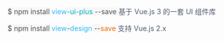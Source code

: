 <font style="color:rgb(82, 82, 82);background-color:rgb(247, 247, 247);">$ npm install </font><font style="color:rgb(45, 183, 245);">view</font><font style="color:#01B2BC;background-color:rgb(247, 247, 247);">-ui-plus</font><font style="color:#81DFE4;background-color:rgb(247, 247, 247);"> </font><font style="color:rgb(82, 82, 82);background-color:rgb(247, 247, 247);">--save	</font><font style="color:rgb(81, 90, 110);">基于 Vue.js 3 的一套 UI 组件库</font>

<font style="color:rgb(82, 82, 82);background-color:rgb(247, 247, 247);">$ npm install </font><font style="color:rgb(45, 183, 245);">view</font><font style="color:rgb(82, 82, 82);background-color:rgb(247, 247, 247);">-</font><font style="color:rgb(45, 183, 245);">design</font><font style="color:rgb(82, 82, 82);background-color:rgb(247, 247, 247);"> --</font><font style="color:rgb(233, 105, 0);">save	</font><font style="color:rgb(81, 90, 110);">支持 Vue.js 2.x</font>

